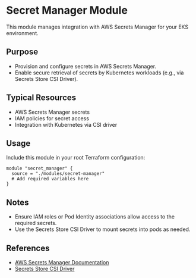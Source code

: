 # Secret Manager Module

This module manages integration with AWS Secrets Manager for your EKS environment.

## Purpose

- Provision and configure secrets in AWS Secrets Manager.
- Enable secure retrieval of secrets by Kubernetes workloads (e.g., via Secrets Store CSI Driver).

## Typical Resources

- AWS Secrets Manager secrets
- IAM policies for secret access
- Integration with Kubernetes via CSI driver

## Usage

Include this module in your root Terraform configuration:

```hcl
module "secret_manager" {
  source = "./modules/secret-manager"
  # Add required variables here
}
```

## Notes

- Ensure IAM roles or Pod Identity associations allow access to the required secrets.
- Use the Secrets Store CSI Driver to mount secrets into pods as needed.

## References

- [AWS Secrets Manager Documentation](https://docs.aws.amazon.com/secretsmanager/latest/userguide/intro.html)
- [Secrets Store CSI Driver](https://secrets-store-csi-driver.sigs.k8s.io/)